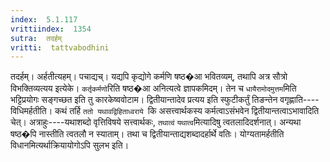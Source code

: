 ```yaml
---
index:  5.1.117
vrittiindex:  1354
sutra:  तदर्हम्
vritti:  tattvabodhini 
---
```


तदर्हम्। अर्हतीत्यहम्। पचाद्यच्। यद्यपि कृद्योगे कर्मणि षष्ठ�आ भवितव्यम्, तथापि अत्र सौत्रो विभक्तिव्यत्यय इत्येके। `कर्तृकर्मणो`रिति षष्ठ�आ अनित्यत्वे ज्ञापकमिदम्। तेन च `धायैरामोदमुत्तम`मिति भट्टिप्रयोगः सङ्गच्छत इति तु कारकेष्ववोटाम। द्वितीयान्तादेव प्रत्यय इति स्फुटीकर्तुं तिङन्तेन वगृह्णाति----विधिमर्हतीति। कथं तर्हि `ततो यथावद्विहिताध्वराये `कि असत्त्वार्थकस्य कर्मत्वाऽसंभवेन द्वितीयान्तत्वाऽभावादिति चेत्। अत्राहुः----यथाशब्दो वृत्तिविषये सत्त्वार्थकः, `तथात्वं` `यथात्व`मित्यादिषु त्वतलादिदर्शनात्। अन्यथा षष्ठ�पि नास्तीति त्वतलौ न स्याताम्। तथा च द्वितीयान्ताद्यशब्दादर्हार्थे वतिः। योग्यतामर्हतीति विधानमित्यर्थाक्रियायोगोऽपि सुलभ इति।

